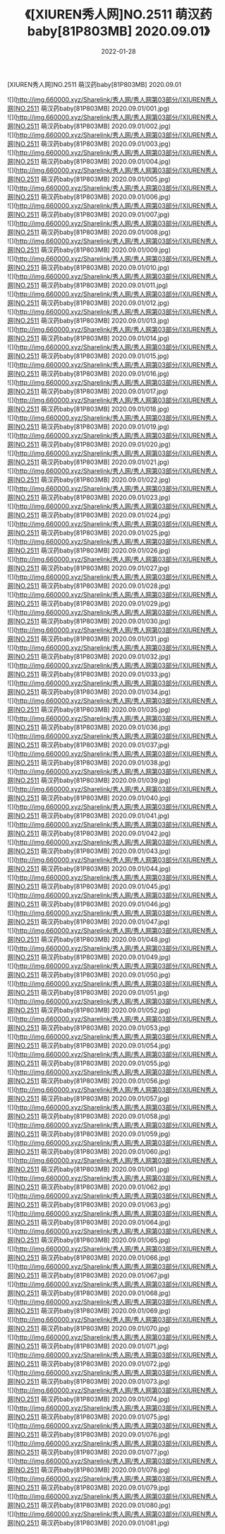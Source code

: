 ﻿---
layout: post
title:  《[XIUREN秀人网]NO.2511 萌汉药baby[81P803MB] 2020.09.01》
date:   2022-01-28
img: http://img.660000.xyz/Sharelink/秀人网/秀人网第03部分/[XIUREN秀人网]NO.2511 萌汉药baby[81P803MB] 2020.09.01/000.jpg
categories: [美女, 清纯, 唯美]
---

[XIUREN秀人网]NO.2511 萌汉药baby[81P803MB] 2020.09.01

 ![](http://img.660000.xyz/Sharelink/秀人网/秀人网第03部分/[XIUREN秀人网]NO.2511 萌汉药baby[81P803MB] 2020.09.01/001.jpg) <br>![](http://img.660000.xyz/Sharelink/秀人网/秀人网第03部分/[XIUREN秀人网]NO.2511 萌汉药baby[81P803MB] 2020.09.01/002.jpg) <br>![](http://img.660000.xyz/Sharelink/秀人网/秀人网第03部分/[XIUREN秀人网]NO.2511 萌汉药baby[81P803MB] 2020.09.01/003.jpg) <br>![](http://img.660000.xyz/Sharelink/秀人网/秀人网第03部分/[XIUREN秀人网]NO.2511 萌汉药baby[81P803MB] 2020.09.01/004.jpg) <br>![](http://img.660000.xyz/Sharelink/秀人网/秀人网第03部分/[XIUREN秀人网]NO.2511 萌汉药baby[81P803MB] 2020.09.01/005.jpg) <br>![](http://img.660000.xyz/Sharelink/秀人网/秀人网第03部分/[XIUREN秀人网]NO.2511 萌汉药baby[81P803MB] 2020.09.01/006.jpg) <br>![](http://img.660000.xyz/Sharelink/秀人网/秀人网第03部分/[XIUREN秀人网]NO.2511 萌汉药baby[81P803MB] 2020.09.01/007.jpg) <br>![](http://img.660000.xyz/Sharelink/秀人网/秀人网第03部分/[XIUREN秀人网]NO.2511 萌汉药baby[81P803MB] 2020.09.01/008.jpg) <br>![](http://img.660000.xyz/Sharelink/秀人网/秀人网第03部分/[XIUREN秀人网]NO.2511 萌汉药baby[81P803MB] 2020.09.01/009.jpg) <br>![](http://img.660000.xyz/Sharelink/秀人网/秀人网第03部分/[XIUREN秀人网]NO.2511 萌汉药baby[81P803MB] 2020.09.01/010.jpg) <br>![](http://img.660000.xyz/Sharelink/秀人网/秀人网第03部分/[XIUREN秀人网]NO.2511 萌汉药baby[81P803MB] 2020.09.01/011.jpg) <br>![](http://img.660000.xyz/Sharelink/秀人网/秀人网第03部分/[XIUREN秀人网]NO.2511 萌汉药baby[81P803MB] 2020.09.01/012.jpg) <br>![](http://img.660000.xyz/Sharelink/秀人网/秀人网第03部分/[XIUREN秀人网]NO.2511 萌汉药baby[81P803MB] 2020.09.01/013.jpg) <br>![](http://img.660000.xyz/Sharelink/秀人网/秀人网第03部分/[XIUREN秀人网]NO.2511 萌汉药baby[81P803MB] 2020.09.01/014.jpg) <br>![](http://img.660000.xyz/Sharelink/秀人网/秀人网第03部分/[XIUREN秀人网]NO.2511 萌汉药baby[81P803MB] 2020.09.01/015.jpg) <br>![](http://img.660000.xyz/Sharelink/秀人网/秀人网第03部分/[XIUREN秀人网]NO.2511 萌汉药baby[81P803MB] 2020.09.01/016.jpg) <br>![](http://img.660000.xyz/Sharelink/秀人网/秀人网第03部分/[XIUREN秀人网]NO.2511 萌汉药baby[81P803MB] 2020.09.01/017.jpg) <br>![](http://img.660000.xyz/Sharelink/秀人网/秀人网第03部分/[XIUREN秀人网]NO.2511 萌汉药baby[81P803MB] 2020.09.01/018.jpg) <br>![](http://img.660000.xyz/Sharelink/秀人网/秀人网第03部分/[XIUREN秀人网]NO.2511 萌汉药baby[81P803MB] 2020.09.01/019.jpg) <br>![](http://img.660000.xyz/Sharelink/秀人网/秀人网第03部分/[XIUREN秀人网]NO.2511 萌汉药baby[81P803MB] 2020.09.01/020.jpg) <br>![](http://img.660000.xyz/Sharelink/秀人网/秀人网第03部分/[XIUREN秀人网]NO.2511 萌汉药baby[81P803MB] 2020.09.01/021.jpg) <br>![](http://img.660000.xyz/Sharelink/秀人网/秀人网第03部分/[XIUREN秀人网]NO.2511 萌汉药baby[81P803MB] 2020.09.01/022.jpg) <br>![](http://img.660000.xyz/Sharelink/秀人网/秀人网第03部分/[XIUREN秀人网]NO.2511 萌汉药baby[81P803MB] 2020.09.01/023.jpg) <br>![](http://img.660000.xyz/Sharelink/秀人网/秀人网第03部分/[XIUREN秀人网]NO.2511 萌汉药baby[81P803MB] 2020.09.01/024.jpg) <br>![](http://img.660000.xyz/Sharelink/秀人网/秀人网第03部分/[XIUREN秀人网]NO.2511 萌汉药baby[81P803MB] 2020.09.01/025.jpg) <br>![](http://img.660000.xyz/Sharelink/秀人网/秀人网第03部分/[XIUREN秀人网]NO.2511 萌汉药baby[81P803MB] 2020.09.01/026.jpg) <br>![](http://img.660000.xyz/Sharelink/秀人网/秀人网第03部分/[XIUREN秀人网]NO.2511 萌汉药baby[81P803MB] 2020.09.01/027.jpg) <br>![](http://img.660000.xyz/Sharelink/秀人网/秀人网第03部分/[XIUREN秀人网]NO.2511 萌汉药baby[81P803MB] 2020.09.01/028.jpg) <br>![](http://img.660000.xyz/Sharelink/秀人网/秀人网第03部分/[XIUREN秀人网]NO.2511 萌汉药baby[81P803MB] 2020.09.01/029.jpg) <br>![](http://img.660000.xyz/Sharelink/秀人网/秀人网第03部分/[XIUREN秀人网]NO.2511 萌汉药baby[81P803MB] 2020.09.01/030.jpg) <br>![](http://img.660000.xyz/Sharelink/秀人网/秀人网第03部分/[XIUREN秀人网]NO.2511 萌汉药baby[81P803MB] 2020.09.01/031.jpg) <br>![](http://img.660000.xyz/Sharelink/秀人网/秀人网第03部分/[XIUREN秀人网]NO.2511 萌汉药baby[81P803MB] 2020.09.01/032.jpg) <br>![](http://img.660000.xyz/Sharelink/秀人网/秀人网第03部分/[XIUREN秀人网]NO.2511 萌汉药baby[81P803MB] 2020.09.01/033.jpg) <br>![](http://img.660000.xyz/Sharelink/秀人网/秀人网第03部分/[XIUREN秀人网]NO.2511 萌汉药baby[81P803MB] 2020.09.01/034.jpg) <br>![](http://img.660000.xyz/Sharelink/秀人网/秀人网第03部分/[XIUREN秀人网]NO.2511 萌汉药baby[81P803MB] 2020.09.01/035.jpg) <br>![](http://img.660000.xyz/Sharelink/秀人网/秀人网第03部分/[XIUREN秀人网]NO.2511 萌汉药baby[81P803MB] 2020.09.01/036.jpg) <br>![](http://img.660000.xyz/Sharelink/秀人网/秀人网第03部分/[XIUREN秀人网]NO.2511 萌汉药baby[81P803MB] 2020.09.01/037.jpg) <br>![](http://img.660000.xyz/Sharelink/秀人网/秀人网第03部分/[XIUREN秀人网]NO.2511 萌汉药baby[81P803MB] 2020.09.01/038.jpg) <br>![](http://img.660000.xyz/Sharelink/秀人网/秀人网第03部分/[XIUREN秀人网]NO.2511 萌汉药baby[81P803MB] 2020.09.01/039.jpg) <br>![](http://img.660000.xyz/Sharelink/秀人网/秀人网第03部分/[XIUREN秀人网]NO.2511 萌汉药baby[81P803MB] 2020.09.01/040.jpg) <br>![](http://img.660000.xyz/Sharelink/秀人网/秀人网第03部分/[XIUREN秀人网]NO.2511 萌汉药baby[81P803MB] 2020.09.01/041.jpg) <br>![](http://img.660000.xyz/Sharelink/秀人网/秀人网第03部分/[XIUREN秀人网]NO.2511 萌汉药baby[81P803MB] 2020.09.01/042.jpg) <br>![](http://img.660000.xyz/Sharelink/秀人网/秀人网第03部分/[XIUREN秀人网]NO.2511 萌汉药baby[81P803MB] 2020.09.01/043.jpg) <br>![](http://img.660000.xyz/Sharelink/秀人网/秀人网第03部分/[XIUREN秀人网]NO.2511 萌汉药baby[81P803MB] 2020.09.01/044.jpg) <br>![](http://img.660000.xyz/Sharelink/秀人网/秀人网第03部分/[XIUREN秀人网]NO.2511 萌汉药baby[81P803MB] 2020.09.01/045.jpg) <br>![](http://img.660000.xyz/Sharelink/秀人网/秀人网第03部分/[XIUREN秀人网]NO.2511 萌汉药baby[81P803MB] 2020.09.01/046.jpg) <br>![](http://img.660000.xyz/Sharelink/秀人网/秀人网第03部分/[XIUREN秀人网]NO.2511 萌汉药baby[81P803MB] 2020.09.01/047.jpg) <br>![](http://img.660000.xyz/Sharelink/秀人网/秀人网第03部分/[XIUREN秀人网]NO.2511 萌汉药baby[81P803MB] 2020.09.01/048.jpg) <br>![](http://img.660000.xyz/Sharelink/秀人网/秀人网第03部分/[XIUREN秀人网]NO.2511 萌汉药baby[81P803MB] 2020.09.01/049.jpg) <br>![](http://img.660000.xyz/Sharelink/秀人网/秀人网第03部分/[XIUREN秀人网]NO.2511 萌汉药baby[81P803MB] 2020.09.01/050.jpg) <br>![](http://img.660000.xyz/Sharelink/秀人网/秀人网第03部分/[XIUREN秀人网]NO.2511 萌汉药baby[81P803MB] 2020.09.01/051.jpg) <br>![](http://img.660000.xyz/Sharelink/秀人网/秀人网第03部分/[XIUREN秀人网]NO.2511 萌汉药baby[81P803MB] 2020.09.01/052.jpg) <br>![](http://img.660000.xyz/Sharelink/秀人网/秀人网第03部分/[XIUREN秀人网]NO.2511 萌汉药baby[81P803MB] 2020.09.01/053.jpg) <br>![](http://img.660000.xyz/Sharelink/秀人网/秀人网第03部分/[XIUREN秀人网]NO.2511 萌汉药baby[81P803MB] 2020.09.01/054.jpg) <br>![](http://img.660000.xyz/Sharelink/秀人网/秀人网第03部分/[XIUREN秀人网]NO.2511 萌汉药baby[81P803MB] 2020.09.01/055.jpg) <br>![](http://img.660000.xyz/Sharelink/秀人网/秀人网第03部分/[XIUREN秀人网]NO.2511 萌汉药baby[81P803MB] 2020.09.01/056.jpg) <br>![](http://img.660000.xyz/Sharelink/秀人网/秀人网第03部分/[XIUREN秀人网]NO.2511 萌汉药baby[81P803MB] 2020.09.01/057.jpg) <br>![](http://img.660000.xyz/Sharelink/秀人网/秀人网第03部分/[XIUREN秀人网]NO.2511 萌汉药baby[81P803MB] 2020.09.01/058.jpg) <br>![](http://img.660000.xyz/Sharelink/秀人网/秀人网第03部分/[XIUREN秀人网]NO.2511 萌汉药baby[81P803MB] 2020.09.01/059.jpg) <br>![](http://img.660000.xyz/Sharelink/秀人网/秀人网第03部分/[XIUREN秀人网]NO.2511 萌汉药baby[81P803MB] 2020.09.01/060.jpg) <br>![](http://img.660000.xyz/Sharelink/秀人网/秀人网第03部分/[XIUREN秀人网]NO.2511 萌汉药baby[81P803MB] 2020.09.01/061.jpg) <br>![](http://img.660000.xyz/Sharelink/秀人网/秀人网第03部分/[XIUREN秀人网]NO.2511 萌汉药baby[81P803MB] 2020.09.01/062.jpg) <br>![](http://img.660000.xyz/Sharelink/秀人网/秀人网第03部分/[XIUREN秀人网]NO.2511 萌汉药baby[81P803MB] 2020.09.01/063.jpg) <br>![](http://img.660000.xyz/Sharelink/秀人网/秀人网第03部分/[XIUREN秀人网]NO.2511 萌汉药baby[81P803MB] 2020.09.01/064.jpg) <br>![](http://img.660000.xyz/Sharelink/秀人网/秀人网第03部分/[XIUREN秀人网]NO.2511 萌汉药baby[81P803MB] 2020.09.01/065.jpg) <br>![](http://img.660000.xyz/Sharelink/秀人网/秀人网第03部分/[XIUREN秀人网]NO.2511 萌汉药baby[81P803MB] 2020.09.01/066.jpg) <br>![](http://img.660000.xyz/Sharelink/秀人网/秀人网第03部分/[XIUREN秀人网]NO.2511 萌汉药baby[81P803MB] 2020.09.01/067.jpg) <br>![](http://img.660000.xyz/Sharelink/秀人网/秀人网第03部分/[XIUREN秀人网]NO.2511 萌汉药baby[81P803MB] 2020.09.01/068.jpg) <br>![](http://img.660000.xyz/Sharelink/秀人网/秀人网第03部分/[XIUREN秀人网]NO.2511 萌汉药baby[81P803MB] 2020.09.01/069.jpg) <br>![](http://img.660000.xyz/Sharelink/秀人网/秀人网第03部分/[XIUREN秀人网]NO.2511 萌汉药baby[81P803MB] 2020.09.01/070.jpg) <br>![](http://img.660000.xyz/Sharelink/秀人网/秀人网第03部分/[XIUREN秀人网]NO.2511 萌汉药baby[81P803MB] 2020.09.01/071.jpg) <br>![](http://img.660000.xyz/Sharelink/秀人网/秀人网第03部分/[XIUREN秀人网]NO.2511 萌汉药baby[81P803MB] 2020.09.01/072.jpg) <br>![](http://img.660000.xyz/Sharelink/秀人网/秀人网第03部分/[XIUREN秀人网]NO.2511 萌汉药baby[81P803MB] 2020.09.01/073.jpg) <br>![](http://img.660000.xyz/Sharelink/秀人网/秀人网第03部分/[XIUREN秀人网]NO.2511 萌汉药baby[81P803MB] 2020.09.01/074.jpg) <br>![](http://img.660000.xyz/Sharelink/秀人网/秀人网第03部分/[XIUREN秀人网]NO.2511 萌汉药baby[81P803MB] 2020.09.01/075.jpg) <br>![](http://img.660000.xyz/Sharelink/秀人网/秀人网第03部分/[XIUREN秀人网]NO.2511 萌汉药baby[81P803MB] 2020.09.01/076.jpg) <br>![](http://img.660000.xyz/Sharelink/秀人网/秀人网第03部分/[XIUREN秀人网]NO.2511 萌汉药baby[81P803MB] 2020.09.01/077.jpg) <br>![](http://img.660000.xyz/Sharelink/秀人网/秀人网第03部分/[XIUREN秀人网]NO.2511 萌汉药baby[81P803MB] 2020.09.01/078.jpg) <br>![](http://img.660000.xyz/Sharelink/秀人网/秀人网第03部分/[XIUREN秀人网]NO.2511 萌汉药baby[81P803MB] 2020.09.01/079.jpg) <br>![](http://img.660000.xyz/Sharelink/秀人网/秀人网第03部分/[XIUREN秀人网]NO.2511 萌汉药baby[81P803MB] 2020.09.01/080.jpg) <br>![](http://img.660000.xyz/Sharelink/秀人网/秀人网第03部分/[XIUREN秀人网]NO.2511 萌汉药baby[81P803MB] 2020.09.01/081.jpg) <br>